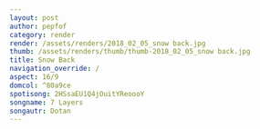 ```yaml
---
layout: post
author: pepfof
category: render
render: /assets/renders/2018_02_05_snow back.jpg
thumb: /assets/renders/thumb/thumb-2018_02_05_snow back.jpg
title: Snow Back
navigation_override: /
aspect: 16/9
domcol: ^80a9ce
spotisong: 2HSsaEU1Q4jOuitYReoooY
songname: 7 Layers
songautr: Dotan
---
```


<!--USER BEGIN 1-->

<!--USER END 1-->

<!--more-->
<!--USER BEGIN 2-->

<!--USER END 2-->

